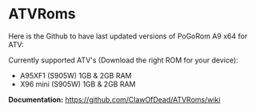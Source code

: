 # ATVRoms
Here is the Github to have last updated versions of PoGoRom A9 x64 for ATV:

Currently supported ATV's (Download the right ROM for your device):
-  A95XF1 (S905W) 1GB & 2GB RAM
-  X96 mini (S905W) 1GB & 2GB RAM

__Documentation:__
https://github.com/ClawOfDead/ATVRoms/wiki
